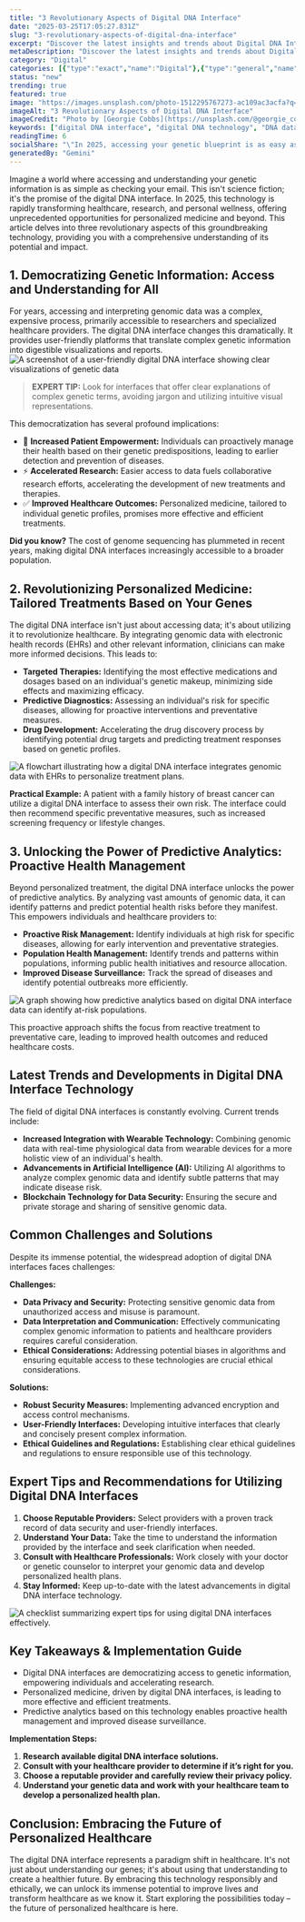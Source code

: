 ```yaml
---
title: "3 Revolutionary Aspects of Digital DNA Interface"
date: "2025-03-25T17:05:27.831Z"
slug: "3-revolutionary-aspects-of-digital-dna-interface"
excerpt: "Discover the latest insights and trends about Digital DNA Interface. This comprehensive guide covers everything you need to know about Digital DNA Interface in 2025."
metaDescription: "Discover the latest insights and trends about Digital DNA Interface. This comprehensive guide covers everything you need to know about Digital DNA Interfac..."
category: "Digital"
categories: [{"type":"exact","name":"Digital"},{"type":"general","name":"Biotechnology"},{"type":"medium","name":"Genomics"},{"type":"specific","name":"DNA Sequencing"},{"type":"niche","name":"Base Editing"}]
status: "new"
trending: true
featured: true
image: "https://images.unsplash.com/photo-1512295767273-ac109ac3acfa?q=85&w=1200&fit=max&fm=webp&auto=compress"
imageAlt: "3 Revolutionary Aspects of Digital DNA Interface"
imageCredit: "Photo by [Georgie Cobbs](https://unsplash.com/@georgie_cobbs) on Unsplash"
keywords: ["digital DNA interface", "digital DNA technology", "DNA data interface", "digital genome interface", "what is a digital DNA interface", "benefits of digital DNA interface", "buy digital DNA interface", "digital DNA interface software", "digital DNA interface applications", "best digital DNA interface solutions"]
readingTime: 6
socialShare: "\"In 2025, accessing your genetic blueprint is as easy as checking your email.  The digital DNA interface is democratizing genetics, empowering you to take control of your health like never before.\""
generatedBy: "Gemini"
---
```




Imagine a world where accessing and understanding your genetic information is as simple as checking your email.  This isn't science fiction; it's the promise of the digital DNA interface.  In 2025, this technology is rapidly transforming healthcare, research, and personal wellness, offering unprecedented opportunities for personalized medicine and beyond. This article delves into three revolutionary aspects of this groundbreaking technology, providing you with a comprehensive understanding of its potential and impact.

## 1.  Democratizing Genetic Information: Access and Understanding for All

For years, accessing and interpreting genomic data was a complex, expensive process, primarily accessible to researchers and specialized healthcare providers.  The digital DNA interface changes this dramatically.  It provides user-friendly platforms that translate complex genetic information into digestible visualizations and reports.  ![A screenshot of a user-friendly digital DNA interface showing clear visualizations of genetic data](https://images.unsplash.com/photo-1526374965328-7f61d4dc18c5?q=85&w=1200&fit=max&fm=webp&auto=compress)

> **EXPERT TIP:** Look for interfaces that offer clear explanations of complex genetic terms, avoiding jargon and utilizing intuitive visual representations.

This democratization has several profound implications:

* 🔑 **Increased Patient Empowerment:** Individuals can proactively manage their health based on their genetic predispositions, leading to earlier detection and prevention of diseases.
* ⚡ **Accelerated Research:** Easier access to data fuels collaborative research efforts, accelerating the development of new treatments and therapies.
* ✅ **Improved Healthcare Outcomes:**  Personalized medicine, tailored to individual genetic profiles, promises more effective and efficient treatments.

**Did you know?**  The cost of genome sequencing has plummeted in recent years, making digital DNA interfaces increasingly accessible to a broader population.

## 2.  Revolutionizing Personalized Medicine: Tailored Treatments Based on Your Genes

The digital DNA interface isn't just about accessing data; it's about utilizing it to revolutionize healthcare.  By integrating genomic data with electronic health records (EHRs) and other relevant information, clinicians can make more informed decisions. This leads to:

* **Targeted Therapies:**  Identifying the most effective medications and dosages based on an individual's genetic makeup, minimizing side effects and maximizing efficacy.
* **Predictive Diagnostics:**  Assessing an individual's risk for specific diseases, allowing for proactive interventions and preventative measures.
* **Drug Development:**  Accelerating the drug discovery process by identifying potential drug targets and predicting treatment responses based on genetic profiles.

![A flowchart illustrating how a digital DNA interface integrates genomic data with EHRs to personalize treatment plans.](https://images.unsplash.com/photo-1512295767273-ac109ac3acfa?q=85&w=1200&fit=max&fm=webp&auto=compress)

**Practical Example:** A patient with a family history of breast cancer can utilize a digital DNA interface to assess their own risk.  The interface could then recommend specific preventative measures, such as increased screening frequency or lifestyle changes.

## 3.  Unlocking the Power of Predictive Analytics: Proactive Health Management

Beyond personalized treatment, the digital DNA interface unlocks the power of predictive analytics. By analyzing vast amounts of genomic data, it can identify patterns and predict potential health risks before they manifest. This empowers individuals and healthcare providers to:

* **Proactive Risk Management:**  Identify individuals at high risk for specific diseases, allowing for early intervention and preventative strategies.
* **Population Health Management:**  Identify trends and patterns within populations, informing public health initiatives and resource allocation.
* **Improved Disease Surveillance:**  Track the spread of diseases and identify potential outbreaks more efficiently.

![A graph showing how predictive analytics based on digital DNA interface data can identify at-risk populations.](https://images.unsplash.com/photo-1483478550801-ceba5fe50e8e?q=85&w=1200&fit=max&fm=webp&auto=compress)

This proactive approach shifts the focus from reactive treatment to preventative care, leading to improved health outcomes and reduced healthcare costs.

## Latest Trends and Developments in Digital DNA Interface Technology

The field of digital DNA interfaces is constantly evolving.  Current trends include:

* **Increased Integration with Wearable Technology:**  Combining genomic data with real-time physiological data from wearable devices for a more holistic view of an individual's health.
* **Advancements in Artificial Intelligence (AI):**  Utilizing AI algorithms to analyze complex genomic data and identify subtle patterns that may indicate disease risk.
* **Blockchain Technology for Data Security:**  Ensuring the secure and private storage and sharing of sensitive genomic data.

## Common Challenges and Solutions

Despite its immense potential, the widespread adoption of digital DNA interfaces faces challenges:

**Challenges:**

* **Data Privacy and Security:**  Protecting sensitive genomic data from unauthorized access and misuse is paramount.
* **Data Interpretation and Communication:**  Effectively communicating complex genomic information to patients and healthcare providers requires careful consideration.
* **Ethical Considerations:**  Addressing potential biases in algorithms and ensuring equitable access to these technologies are crucial ethical considerations.

**Solutions:**

* **Robust Security Measures:**  Implementing advanced encryption and access control mechanisms.
* **User-Friendly Interfaces:**  Developing intuitive interfaces that clearly and concisely present complex information.
* **Ethical Guidelines and Regulations:**  Establishing clear ethical guidelines and regulations to ensure responsible use of this technology.

## Expert Tips and Recommendations for Utilizing Digital DNA Interfaces

1. **Choose Reputable Providers:**  Select providers with a proven track record of data security and user-friendly interfaces.
2. **Understand Your Data:**  Take the time to understand the information provided by the interface and seek clarification when needed.
3. **Consult with Healthcare Professionals:**  Work closely with your doctor or genetic counselor to interpret your genomic data and develop personalized health plans.
4. **Stay Informed:**  Keep up-to-date with the latest advancements in digital DNA interface technology.

![A checklist summarizing expert tips for using digital DNA interfaces effectively.](https://images.unsplash.com/photo-1454165804606-c3d57bc86b40?q=85&w=1200&fit=max&fm=webp&auto=compress)

## Key Takeaways & Implementation Guide

* Digital DNA interfaces are democratizing access to genetic information, empowering individuals and accelerating research.
* Personalized medicine, driven by digital DNA interfaces, is leading to more effective and efficient treatments.
* Predictive analytics based on this technology enables proactive health management and improved disease surveillance.

**Implementation Steps:**

1. **Research available digital DNA interface solutions.**
2. **Consult with your healthcare provider to determine if it’s right for you.**
3. **Choose a reputable provider and carefully review their privacy policy.**
4. **Understand your genetic data and work with your healthcare team to develop a personalized health plan.**

## Conclusion: Embracing the Future of Personalized Healthcare

The digital DNA interface represents a paradigm shift in healthcare.  It's not just about understanding our genes; it's about using that understanding to create a healthier future. By embracing this technology responsibly and ethically, we can unlock its immense potential to improve lives and transform healthcare as we know it.  Start exploring the possibilities today – the future of personalized healthcare is here.


